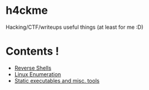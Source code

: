 # h4ckme
Hacking/CTF/writeups useful things (at least for me :D)


# Contents !

* [Reverse Shells](https://github.com/jcatala/h4ckme/blob/master/rev_shells/rev_shells.md)
* [Linux Enumeration](https://github.com/jcatala/h4ckme/tree/master/enumeration/enum_linux.md)
* [Static executables and misc. tools](https://github.com/jcatala/h4ckme/tree/master/tools/)
